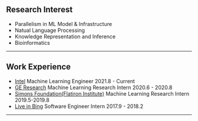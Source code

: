 ## Research Interest
- Parallelism in ML Model & Infrastructure
- Natual Language Processing
- Knowledge Representation and Inference
- Bioinformatics

---
## Work Experience 
- [Intel](https://www.intel.com/content/www/us/en/homepage.html) Machine Learning Engineer 2021.8 - Current
- [GE Research](https://www.ge.com/research/) Machine Learning Research Intern 2020.6 - 2020.8
- [Simons Foundation(Flatiron Institute)](https://www.simonsfoundation.org/flatiron/) Machine Learning Research Intern 2019.5-2019.8
- [Live in Bing](https://www.liveinbing.com/) Software Engineer Intern 2017.9 - 2018.2
---



<p style="font-size:12px">
